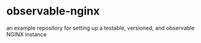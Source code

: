# observable-nginx
an example repository for setting up a testable, versioned, and observable NGINX instance
